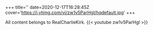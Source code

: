 +++
title=''
date=2020-12-17T16:28:45Z
cover='https://i.ytimg.com/vi/zw1v5ParHgI/hqdefault.jpg'
+++

All content belongs to RealCharlieKirk.
{{< youtube zw1v5ParHgI >}}
